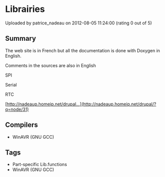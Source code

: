 # Librairies

Uploaded by patrice_nadeau on 2012-08-05 11:24:00 (rating 0 out of 5)

## Summary

The web site is in French but all the documentation is done with Doxygen in English.  

Comments in the sources are also in English


SPI  

Serial  

RTC


[http://nadeaup.homeip.net/drupal...](http://nadeaup.homeip.net/drupal/?q=node/31)

## Compilers

- WinAVR (GNU GCC)

## Tags

- Part-specific Lib.functions
- WinAVR (GNU GCC)
